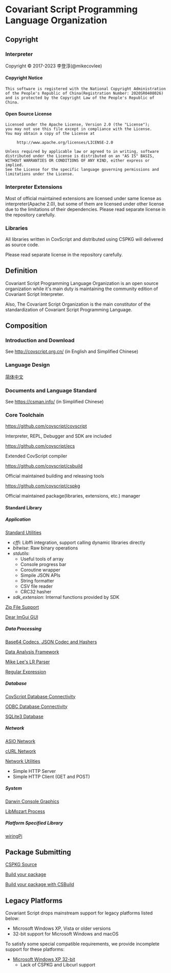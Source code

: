# Covariant Script Programming Language Organization
## Copyright
### Interpreter
Copyright © 2017-2023 李登淳(@mikecovlee)
#### Copyright Notice
```
This software is registered with the National Copyright Administration
of the People's Republic of China(Registration Number: 2020SR0408026)
and is protected by the Copyright Law of the People's Republic of China.
```
#### Open Source License
```
Licensed under the Apache License, Version 2.0 (the "License");
you may not use this file except in compliance with the License.
You may obtain a copy of the License at

     http://www.apache.org/licenses/LICENSE-2.0

Unless required by applicable law or agreed to in writing, software
distributed under the License is distributed on an "AS IS" BASIS,
WITHOUT WARRANTIES OR CONDITIONS OF ANY KIND, either express or implied.
See the License for the specific language governing permissions and
limitations under the License.
```
### Interpreter Extensions
Most of official maintained extensions are licensed under same license as interpreter(Apache 2.0), but some of them are licensed under other license due to the limitations of their dependencies. Please read separate license in the repository carefully.
### Libraries
All libraries written in CovScript and distributed using CSPKG will delivered as source code.

Please read separate license in the repository carefully.
## Definition
Covariant Script Programming Language Organization is an open source organization while it's main duty is maintaining the community edition of Covariant Script Interpreter.

Also, The Covariant Script Organization is the main constitutor of the standardization of Covariant Script Programming Language.

## Composition
### Introduction and Download
See http://covscript.org.cn/ (in English and Simplified Chinese)
### Language Design
[简体中文](./Language-zh.md)
### Documents and Language Standard
See https://csman.info/ (in Simplified Chinese)
### Core Toolchain
https://github.com/covscript/covscript

Interpreter, REPL, Debugger and SDK are included

https://github.com/covscript/ecs

Extended CovScript compiler

https://github.com/covscript/csbuild

Official maintained building and releasing tools

https://github.com/covscript/cspkg

Official maintained package(libraries, extensions, etc.) manager 

#### Standard Library
##### Application

[Standard Utilities](https://github.com/covscript/stdutils)
 + *cffi*: Libffi integration, support calling dynamic libraries directly
 + *bitwise*: Raw binary operations
 + *stdutils*:
   + Useful tools of array
   + Console progress bar
   + Coroutine wrapper
   + Simpile JSON APIs
   + String formatter
   + CSV file reader
   + CRC32 hasher
 + *sdk_extension*: Internal functions provided by SDK

[Zip File Support](https://github.com/covscript/covscript-zip)

[Dear ImGui GUI](https://github.com/covscript/covscript-imgui)

##### Data Processing

[Base64 Codecs, JSON Codec and Hashers](https://github.com/covscript/covscript-codec)

[Data Analysis Framework](https://github.com/covscript/covanalysis)

[Mike Lee's LR Parser](https://github.com/mikecovlee/parsergen)

[Regular Expression](https://github.com/covscript/covscript-regex)

##### Database

[CovScript Database Connectivity](https://github.com/covscript/csdbc)

[ODBC Database Connectivity](https://github.com/covscript/covscript-database)

[SQLite3 Database](https://github.com/covscript/covscript-sqlite)

##### Network

[ASIO Network](https://github.com/covscript/covscript-network)

[cURL Network](https://github.com/covscript/covscript-curl)

[Network Utilities](https://github.com/covscript/netutils)
 + Simple HTTP Server
 + Simple HTTP Client (GET and POST)

##### System

[Darwin Console Graphics](https://github.com/covscript/covscript-darwin)

[LibMozart Process](https://github.com/covscript/covscript-process)

##### Platform Specified Library

[wiringPi](https://github.com/covscript/covscript-wiringpi)

## Package Submitting

[CSPKG Source](https://github.com/covscript/cspkg-sources)

[Build your package](https://github.com/covscript/cspkg#build-your-package)

[Build your package with CSBuild](https://github.com/covscript/csbuild#build-your-package-with-csbuild)

## Legacy Platforms

Covariant Script drops mainstream support for legacy platforms listed below:
+ Microsoft Windows XP, Vista or older versions
+ 32-bit support for Microsoft Windows and macOS

To satisfy some special compatible requirements, we provide incomplete support for these platforms:
+ [Microsoft Windows XP 32-bit](https://github.com/covscript-archives/legacy_windows_support/)
  + Lack of CSPKG and Libcurl support
